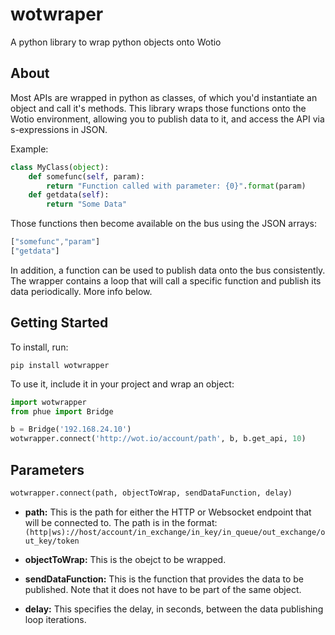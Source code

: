 wotwraper
========

A python library to wrap python objects onto Wotio

About
-----

Most APIs are wrapped in python as classes, of which you'd instantiate an object and call it's methods. This library wraps those functions onto the Wotio environment, allowing you to publish data to it, and access the API via s-expressions in JSON.

Example:

```python
class MyClass(object):
	def somefunc(self, param):
		return "Function called with parameter: {0}".format(param)
	def getdata(self):
		return "Some Data"
```

Those functions then become available on the bus using the JSON arrays:

```javascript
["somefunc","param"]
["getdata"]
```

In addition, a function can be used to publish data onto the bus consistently. The wrapper contains a loop that will call a specific function and publish its data periodically. More info below.

Getting Started
---------------

To install, run:

```shell
pip install wotwrapper
```

To use it, include it in your project and wrap an object:

```python
import wotwrapper
from phue import Bridge

b = Bridge('192.168.24.10')
wotwrapper.connect('http://wot.io/account/path', b, b.get_api, 10)

```

Parameters
----------

```python
wotwrapper.connect(path, objectToWrap, sendDataFunction, delay)
```

- **path:** This is the path for either the HTTP or Websocket endpoint that will be connected to. The path is in the format: `(http|ws)://host/account/in_exchange/in_key/in_queue/out_exchange/out_key/token`

- **objectToWrap:** This is the obejct to be wrapped.

- **sendDataFunction:** This is the function that provides the data to be published. Note that it does not have to be part of the same object.

- **delay:** This specifies the delay, in seconds, between the data publishing loop iterations.
